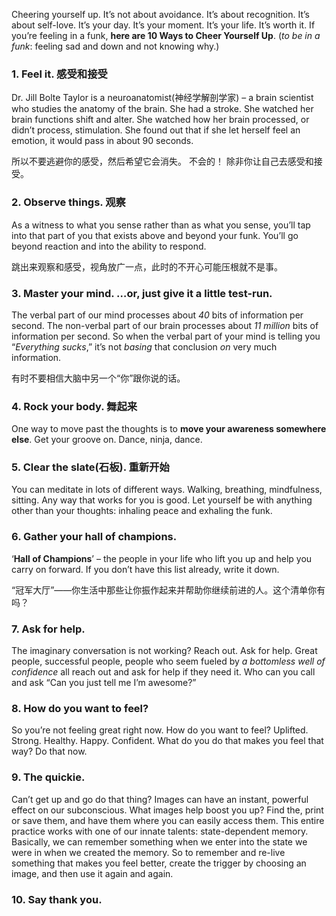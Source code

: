 Cheering yourself up. It’s not about avoidance. It’s about recognition. It’s about self-love. It’s your day. It’s your moment. It’s your life. It’s worth it.
If you’re feeling in a funk, **here are 10 Ways to Cheer Yourself Up**.
(*to be in a funk*:  feeling sad and down and not knowing why.)

### 1. Feel it.  感受和接受
Dr. Jill Bolte Taylor is a neuroanatomist(神经学解剖学家) – a brain scientist who studies the anatomy of the brain. 
She had a stroke. She watched her brain functions shift and alter. She watched how her brain processed, or didn’t process, stimulation. She found out that if she let herself feel an emotion, it would pass in about 90 seconds. 

所以不要逃避你的感受，然后希望它会消失。
不会的！
除非你让自己去感受和接受。 

### 2. Observe things. 观察
As a witness to what you sense rather than as what you sense, you’ll tap into that part of you that exists above and beyond your funk. You’ll go beyond reaction and into the ability to respond.

跳出来观察和感受，视角放广一点，此时的不开心可能压根就不是事。

### 3.  **Master** your mind. …or, just give it a little test-run.
The verbal part of our mind processes about *40* bits of information per second. 
The non-verbal part of our brain processes about *11 million* bits of information per second. 
So when the verbal part of your mind is telling you “*Everything sucks*,” it’s not *basing* that conclusion *on* very much information. 

有时不要相信大脑中另一个“你”跟你说的话。

### 4. Rock your body. 舞起来
One way to move past the thoughts is to **move your awareness somewhere else**. Get your groove on. Dance, ninja, dance. 

### 5. Clear the slate(石板). 重新开始
You can meditate in lots of different ways. Walking, breathing, mindfulness, sitting. Any way that works for you is good. Let yourself be with anything other than your thoughts: inhaling peace and exhaling the funk.

### 6. Gather your hall of champions.
‘**Hall of Champions**’ – the people in your life who lift you up and help you carry on forward. 
If you don’t have this list already, write it down. 

“冠军大厅”——你生活中那些让你振作起来并帮助你继续前进的人。这个清单你有吗？

###  7. Ask for help.
The imaginary conversation is not working? Reach out. Ask for help. 
Great people, successful people, people who seem fueled by *a bottomless well of confidence* all reach out and ask for help if they need it. Who can you call and ask 
“Can you just tell me I’m awesome?”

###  8. How do you want to feel?
So you’re not feeling great right now. How do you want to feel? 
Uplifted. Strong. Healthy. Happy. Confident. What do you do that makes you feel that way? Do that now.

### 9. The quickie.
Can’t get up and go do that thing? Images can have an instant, powerful effect on our subconscious. 
What images help boost you up? 
Find the, print or save them, and have them where you can easily access them. This entire practice works with one of our innate talents: state-dependent memory. Basically, we can remember something when we enter into the state we were in when we created the memory. So to remember and re-live something that makes you feel better, create the trigger by choosing an image, and then use it again and again.


### 10. Say thank you.
